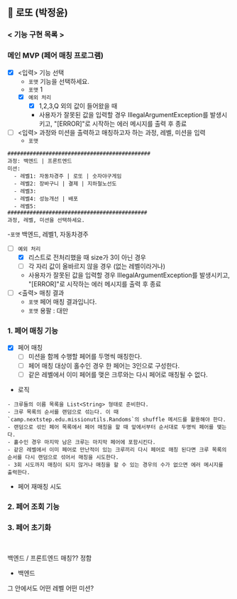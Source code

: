 ## 🎰 로또 (박정윤)

### < 기능 구현 목록 >

### 메인 MVP (페어 매칭 프로그램)

- [x] <입력> 기능 선택
    - `포맷` 기능을 선택하세요.
    - `포맷` 1
    - [x] `예외 처리`
        - [x] 1,2,3,Q 외의 값이 들어왔을 때
        - 사용자가 잘못된 값을 입력할 경우 IllegalArgumentException를 발생시키고, "[ERROR]"로 시작하는 에러 메시지를 출력 후 종료
- [ ] <입력> 과정와 미션을 출력하고 매칭하고자 하는 과정, 레벨, 미션을 입력
    - `포맷`
```
#############################################
과정: 백엔드 | 프론트엔드
미션:
  - 레벨1: 자동차경주 | 로또 | 숫자야구게임
  - 레벨2: 장바구니 | 결제 | 지하철노선도
  - 레벨3: 
  - 레벨4: 성능개선 | 배포
  - 레벨5: 
############################################
과정, 레벨, 미션을 선택하세요.  
```
  -`포맷` 백엔드, 레벨1, 자동차경주
  - [ ] `예외 처리`
    - [x] 리스트로 전처리했을 때 size가 3이 아닌 경우
    - [ ] 각 자리 값이 올바르지 않을 경우 (없는 레벨이라거나)
    - 사용자가 잘못된 값을 입력할 경우 IllegalArgumentException를 발생시키고, "[ERROR]"로 시작하는 에러 메시지를 출력 후 종료
- [ ] <출력> 매칭 결과
  - `포맷` 페어 매칭 결과입니다.
  - `포맷` 용팔 : 대만


### 1. 페어 매칭 기능

- [x] 페어 매칭
  - [ ] 미션을 함께 수행할 페어를 두명씩 매칭한다.
  - [ ] 페어 매칭 대상이 홀수인 경우 한 페어는 3인으로 구성한다. 
  - [ ] 같은 레벨에서 이미 페어를 맺은 크루와는 다시 페어로 매칭될 수 없다.
- 로직
```
- 크루들의 이름 목록을 List<String> 형태로 준비한다.
- 크루 목록의 순서를 랜덤으로 섞는다. 이 때 `camp.nextstep.edu.missionutils.Randoms`의 shuffle 메서드를 활용해야 한다.
- 랜덤으로 섞인 페어 목록에서 페어 매칭을 할 때 앞에서부터 순서대로 두명씩 페어를 맺는다.
- 홀수인 경우 마지막 남은 크루는 마지막 페어에 포함시킨다.
- 같은 레벨에서 이미 페어로 만난적이 있는 크루끼리 다시 페어로 매칭 된다면 크루 목록의 순서를 다시 랜덤으로 섞어서 매칭을 시도한다.
- 3회 시도까지 매칭이 되지 않거나 매칭을 할 수 있는 경우의 수가 없으면 에러 메시지를 출력한다.
```
- 페어 재매칭 시도

### 2. 페어 조회 기능

### 3. 페어 초기화

<br>

백엔드 / 프론트엔드 매칭?? 정함

- 백엔드

그 안에서도 어떤 레벨 어떤 미션?
